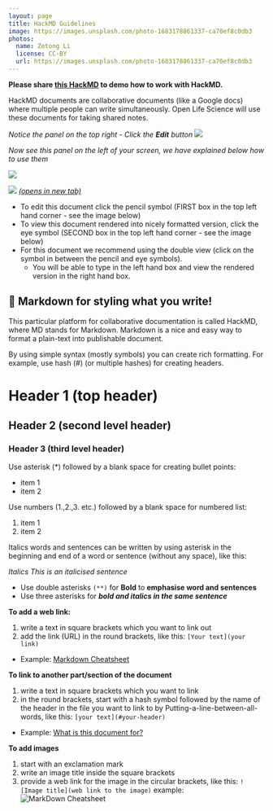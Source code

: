 ```yaml
---
layout: page
title: HackMD Guidelines
image: https://images.unsplash.com/photo-1683178861337-ca70ef8c0db3
photos:
  name: Zetong Li
  license: CC-BY
  url: https://images.unsplash.com/photo-1683178861337-ca70ef8c0db3
---
```


**Please share [this HackMD](https://hackmd.io/@openlifesci/hackmd-guide) to demo how to work with HackMD.**

HackMD documents are collaborative documents (like a Google docs) where multiple people can write simultaneously. Open Life Science will use these documents for taking shared notes.

*Notice the panel on the top right - Click the **Edit** button*
![](https://i.imgur.com/LYrFBqh.png)


*Now see this panel on the left of your screen, we have explained below how to use them*

![](https://i.imgur.com/d9ZtImc.png)

![](https://i.imgur.com/W2fAysk.png)
*[(opens in new tab)](https://files.slack.com/files-pri/T17H34RB2-F013NRJM8LU/image.png)*

* To edit this document click the pencil symbol (FIRST box in the top left hand corner - see the image below)
* To view this document rendered into nicely formatted version, click the eye symbol (SECOND box in the top left hand corner - see the image below)
* For this document we recommend using the double view (click on the symbol in between the pencil and eye symbols). 
  * You will be able to type in the left hand box and view the rendered version in the right hand box.

:pencil: Markdown for styling what you write!
---

This particular platform for collaborative documentation is called HackMD, where MD stands for Markdown. 
Markdown is a nice and easy way to format a plain-text into publishable document.

By using simple syntax (mostly symbols) you can create rich formatting.
For example, use hash (#) (or multiple hashes) for creating headers. 

# Header 1 (top header)
## Header 2 (second level header)
### Header 3 (third level header)

Use asterisk (*) followed by a blank space for creating bullet points:

* item 1
* item 2

Use numbers (1.,2.,3. etc.) followed by a blank space for numbered list:

1. item 1
2. item 2

Italics words and sentences can be written by using asterisk in the beginning and end of a word or sentence (without any space), like this:

*Italics*
*This is an italicised sentence*

* Use double asterisks `(**)` for **Bold** to **emphasise word and sentences**
* Use three asterisks for ***bold and italics in the same sentence***

**To add a web link:**
1. write a text in square brackets which you want to link out
2. add the link (URL) in the round brackets, like this: `[Your text](your link)`
* Example: [Markdown Cheatsheet](https://github.com/adam-p/markdown-here/wiki/Markdown-Cheatsheet)

**To link to another part/section of the document**
1. write a text in square brackets which you want to link
2. in the round brackets, start with a hash symbol followed by the name of the header in the file you want to link to by Putting-a-line-between-all-words, like this: `[your text](#your-header)`
* Example: [What is this document for?](#What-is-this-document-for)

**To add images**
1. start with an exclamation mark
2. write an image title inside the square brackets 
3. provide a web link for the image in the circular brackets, like this: `![Image title](web link to the image)`
example: ![MarkDown Cheatsheet](https://i.pinimg.com/originals/da/1e/3f/da1e3fe735a1b115a8a6773e67d6d825.png)
